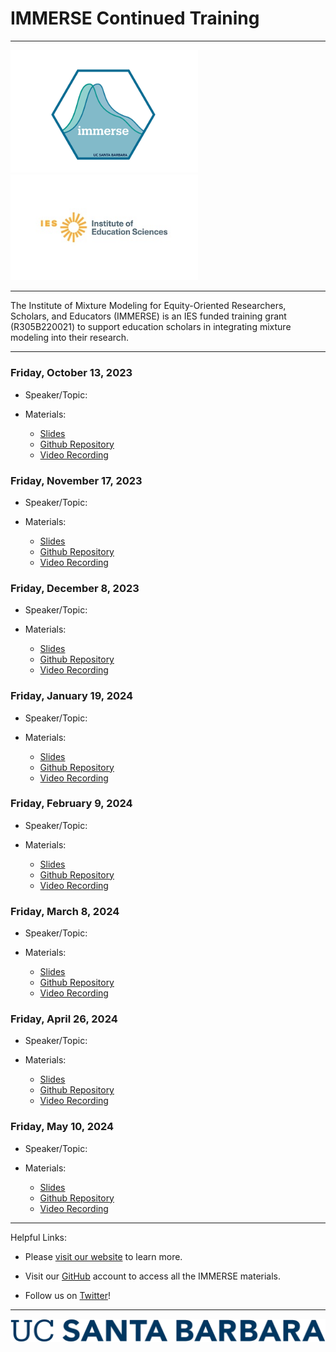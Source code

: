<h1>IMMERSE Continued Training</h1>

------------------------------------------------------------------------

<p align="center">

<img src="images/immerse_hex_small.png" width="300"/> <img src="images/IESNewLogo.jpg" width="300"/>

</p>

------------------------------------------------------------------------

<p align="center">

The Institute of Mixture Modeling for Equity-Oriented Researchers, Scholars, and Educators (IMMERSE) is an IES funded training grant (R305B220021) to support education scholars in integrating mixture modeling into their research.

</p>

------------------------------------------------------------------------

### Friday, October 13, 2023

-   Speaker/Topic: 

-   Materials:
    -   [Slides]()
    -   [Github Repository]()
    -   [Video Recording]()

### Friday, November 17, 2023

-   Speaker/Topic: 

-   Materials:
    -   [Slides]()
    -   [Github Repository]()
    -   [Video Recording]()

### Friday, December 8, 2023

-   Speaker/Topic: 

-   Materials:
    -   [Slides]()
    -   [Github Repository]()
    -   [Video Recording]()

### Friday, January 19, 2024

-   Speaker/Topic: 

-   Materials:
    -   [Slides]()
    -   [Github Repository]()
    -   [Video Recording]()


### Friday, February 9, 2024

-   Speaker/Topic: 

-   Materials:
    -   [Slides]()
    -   [Github Repository]()
    -   [Video Recording]()

### Friday, March 8, 2024

-   Speaker/Topic: 

-   Materials:
    -   [Slides]()
    -   [Github Repository]()
    -   [Video Recording]()


### Friday, April 26, 2024

-   Speaker/Topic: 

-   Materials:
    -   [Slides]()
    -   [Github Repository]()
    -   [Video Recording]()
   

### Friday, May 10, 2024

-   Speaker/Topic: 

-   Materials:
    -   [Slides]()
    -   [Github Repository]()
    -   [Video Recording]()

------------------------------------------------------------------------

Helpful Links:

-   Please [visit our website](https://immerse.education.ucsb.edu/) to learn more.

-   Visit our [GitHub](https://github.com/immerse-ucsb) account to access all the IMMERSE materials.

-   Follow us on [Twitter](https://twitter.com/IMMERSE_UCSB)!

------------------------------------------------------------------------

![](images/UCSB_Navy_mark.png)
